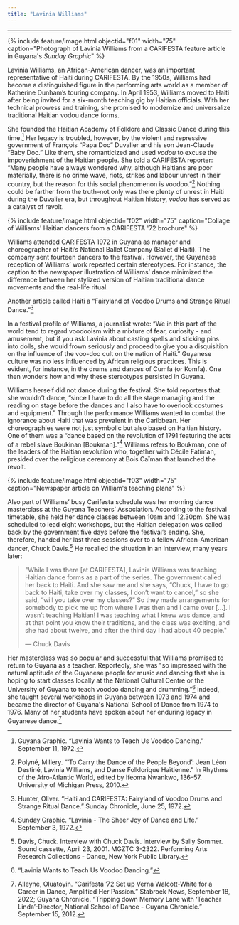```yaml
---
title: "Lavinia Williams"
---
```

---

{% include feature/image.html objectid="f01" width="75" caption="Photograph of Lavinia Williams from a CARIFESTA feature article in Guyana's <i>Sunday Graphic</i>" %}

Lavinia Williams, an African-American dancer, was an important representative of Haiti during CARIFESTA. By the 1950s, Williams had become a distinguished figure in the performing arts world as a member of Katherine Dunham’s touring company. In April 1953, Williams moved to Haiti after being invited for a six-month teaching gig by Haitian officials. With her technical prowess and training, she promised to modernize and universalize traditional Haitian vodou dance forms.

She founded the Haitian Academy of Folklore and Classic Dance during this time.[^lavinia-williams-1] Her legacy is troubled, however, by the violent and repressive government  of François “Papa Doc” Duvalier and his son Jean-Claude “Baby Doc.” Like them, she romanticized and used *vodou* to excuse the impoverishment of the Haitian people. She told a CARIFESTA reporter: “Many people have always wondered why, although Haitians are poor materially, there is no crime wave, riots, strikes and labour unrest in their country, but the reason for this social phenomenon is voodoo.”[^lavinia-williams-2] Nothing could be farther from the truth–not only was there plenty of unrest in Haiti during the Duvalier era, but throughout Haitian history, *vodou* has served as a catalyst of revolt.

{% include feature/image.html objectid="f02" width="75" caption="Collage of Williams' Haitian dancers from a CARIFESTA '72 brochure" %}

Williams attended CARIFESTA 1972 in Guyana as manager and choreographer of Haiti’s National Ballet Company (Ballet d’Haiti). The company  sent fourteen dancers to the festival. However, the Guyanese reception of Williams’ work repeated certain stereotypes. For instance, the caption to the newspaper illustration of Williams’ dance minimized the difference between her stylized version of Haitian traditional dance movements and the real-life ritual. 

Another article called Haiti a “Fairyland of Voodoo Drums and Strange Ritual Dance.”[^lavinia-williams-3] 

In a festival profile of Williams, a journalist wrote: “We in this part of the world tend to regard voodooism with a mixture of fear, curiosity - and amusement, but if you ask Lavinia about casting spells and sticking pins into dolls, she would frown seriously and proceed to give you a disquisition on the influence of the voo-doo cult on the nation of Haiti.” Guyanese culture was no less influenced by African religious practices. This is evident, for instance, in the drums and dances of Cumfa (or Komfa). One then wonders how and why these stereotypes persisted in Guyana.

Williams herself did not dance during the festival.  She told reporters that she wouldn’t dance, “since I have to do all the stage managing and the reading on stage before the dances and I also have to overlook costumes and equipment.” Through the performance Williams wanted to combat the ignorance about Haiti that was prevalent in the Caribbean. Her choreographies were not just symbolic but also based on Haitian history. One of them was a “dance based on the revolution of 1791 featuring the acts of a rebel slave Boukinan [Boukman].”[^lavinia-williams-4] Williams refers to Boukman, one of the leaders of the Haitian revolution who, together with Cécile Fatiman, presided over the religious ceremony at Bois Caïman that launched the revolt.

{% include feature/image.html objectid="f03" width="75" caption="Newspaper article on William's teaching plans" %}

Also part of Williams’ busy Carifesta schedule was her morning dance masterclass at the Guyana Teachers’ Association. According to the festival timetable, she held her dance classes between 10am and 12.30pm. She was scheduled to lead eight workshops, but the Haitian delegation was called back by the government five days before the festival’s ending. She, therefore,  handed her last three sessions over to a fellow African-American dancer, Chuck Davis.[^lavinia-williams-5] He recalled the situation in an interview, many years later:

<blockquote class="blockquote d-flex flex-column align-items-center">
<p> "While I was there [at CARIFESTA], Lavinia Williams was teaching Haitian dance forms as a part of the series. The government called her back to Haiti. And she saw me and she says, “Chuck, I have to go back to Haiti, take over my classes, I don’t want to cancel,” so she said, “will you take over my classes?” So they made arrangements for somebody to pick me up from where I was then and I came over [...]. I wasn’t teaching Haitian! I was teaching what I knew was dance, and at that point you know their traditions, and the class was exciting, and she had about twelve, and after the third day I had about 40 people."</p>
<footer>— Chuck Davis</footer>
</blockquote>

Her masterclass was so popular and successful that Williams promised to return to Guyana as a teacher. Reportedly, she was "so impressed with the natural aptitude of the Guyanese people for music and dancing that she is hoping to start classes locally at the National Cultural Centre or the University of Guyana to teach voodoo dancing and drumming.”[^lavinia-williams-6] Indeed, she taught several workshops in Guyana between 1973 and 1974 and became the director of Guyana's National School of Dance from 1974 to 1976. Many of her students have spoken about her enduring legacy in Guyanese dance.[^lavinia-williams-7]

[^lavinia-williams-1]: Guyana Graphic. “Lavinia Wants to Teach Us Voodoo Dancing.” September 11, 1972.
[^lavinia-williams-2]: Polyné, Millery. “‘To Carry the Dance of the People Beyond’: Jean Léon Destiné, Lavinia Williams, and Danse Folklorique Haïtienne.” In Rhythms of the Afro-Atlantic World, edited by Ifeoma Nwankwo, 136–57. University of Michigan Press, 2010.
[^lavinia-williams-3]: Hunter, Oliver. “Haiti and CARIFESTA: Fairyland of Voodoo Drums and Strange Ritual Dance.” Sunday Chronicle, June 25, 1972.
[^lavinia-williams-4]: Sunday Graphic. “Lavinia - The Sheer Joy of Dance and Life.” September 3, 1972.
[^lavinia-williams-5]: Davis, Chuck. Interview with Chuck Davis. Interview by Sally Sommer. Sound cassette, April 23, 2001. MGZTC 3-2322. Performing Arts Research Collections - Dance, New York Public Library.
[^lavinia-williams-6]: “Lavinia Wants to Teach Us Voodoo Dancing.”
[^lavinia-williams-7]: Alleyne, Oluatoyin. “Carifesta ’72 Set up Verna Walcott-White for a Career in Dance, Amplified Her Passion.” Stabroek News, September 18, 2022; Guyana Chronicle. “Tripping down Memory Lane with ‘Teacher Linda’-Director, National School of Dance - Guyana Chronicle.” September 15, 2012.